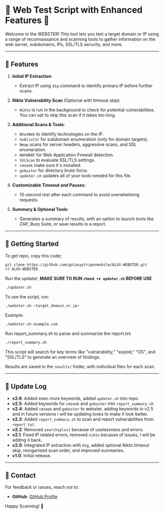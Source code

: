 
# 🚀 Web Test Script with Enhanced Features 🚀

Welcome to the WEBSTER! This tool lets you test a target domain or IP using a range of reconnaissance and scanning tools to gather information on the web server, subdomains, IPs, SSL/TLS security, and more.

---

## 🌟 Features

1. **Initial IP Extraction**:
   - Extract IP using `dig` command to identify primary IP before further scans.

2. **Nikto Vulnerability Scan** (Optional with timeout skip):
   - `Nikto` is run in the background to check for potential vulnerabilities. You can opt to skip this scan if it takes too long.

3. **Additional Scans & Tools**:
   - `WhatWeb` to identify technologies on the IP.
   - `Sublist3r` for subdomain enumeration (only for domain targets).
   - `Nmap` scans for server headers, aggressive scans, and SSL enumeration.
   - `WAFW00F` for Web Application Firewall detection.
   - `SSLScan` to evaluate SSL/TLS settings.
   - `cmseek` make sure it`s installed.
   - `gobuster` for directory brute force.
   - `updater.sh` updates all of your tools needed for this file.

4. **Customizable Timeout and Pauses**:
   - 10-second rest after each command to avoid overwhelming requests.

5. **Summary & Optional Tools**:
   - Generates a summary of results, with an option to launch tools like ZAP, Burp Suite, or save results in a report.

---

## 🚀 Getting Started
To get repo, copy this code;
```bash
git clone https://github.com/galaxyytriponmobile/ALXX-WEBSTER.git
cd ALXX-WEBSTER
```

Run the updater;
**MAKE SURE TO RUN `chmod +x updater.sh` BEFORE USE**

```bash
./updater.sh
```

To use the script, run:
```bash
./webster.sh <target_domain_or_ip>
```

Example:
```bash
./webster.sh example.com
```

Run report_summary.sh to parse and summarize the report.txt:
```bash
./report_summary.sh
```
This script will search for key terms like "vulnerability," "exploit," "OS", and "SSL/TLS" to generate an overview of findings.

Results are saved in the `results/` folder, with individual files for each scan.

---

## 📝 Update Log

- **v2.6**: Added even more keywords, added `updater.sh` into repo.
- **v2.5**: Added keywords for `cmseek` and `gobuster` into `report_summary.sh`
- **v2.4**: Added `cmseek` and `gobuster` to webster, adding keywords in v2.5 and in future versions i will be updating looks to make it look better.
- **v2.3**: Added `report_summary.sh` to scan and report vulnerabilities from `report.txt`.
- **v2.2**: Removed `searchsploit` because of uselessness and errors.
- **v2.1**: Fixed IP related errors, removed `nikto` because of issues, I will be adding it back.
- **v2.0**: Integrated IP extraction with `dig`, added optional Nikto timeout skip, reorganized scan order, and improved summaries.
- **v1.0**: Initial release.

---

## 👥 Contact

For feedback or issues, reach out to:

- **GitHub**: [GitHub Profile](https://github.com/galaxyytriponmobile)

Happy Scanning! 🚀
